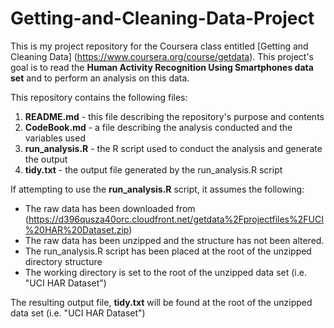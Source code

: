 # Getting-and-Cleaning-Data-Project
This is my project repository for the Coursera class entitled [Getting and Cleaning Data] (https://www.coursera.org/course/getdata).  This project's goal is to read the **Human Activity Recognition Using Smartphones data set** and to perform an analysis on this data.

This repository contains the following files:

1. **README.md** - this file describing the repository's purpose and contents
2. **CodeBook.md** - a file describing the analysis conducted and the variables used
3. **run_analysis.R** - the R script used to conduct the analysis and generate the output
4. **tidy.txt** - the output file generated by the run_analysis.R script

If attempting to use the **run_analysis.R** script, it assumes the following:

* The raw data has been downloaded from (https://d396qusza40orc.cloudfront.net/getdata%2Fprojectfiles%2FUCI%20HAR%20Dataset.zip) 
* The raw data has been unzipped and the structure has not been altered.
* The run_analysis.R script has been placed at the root of the unzipped directory structure
* The working directory is set to the root of the unzipped data set (i.e. "UCI HAR Dataset")

The resulting output file, **tidy.txt** will be found at the root of the unzipped data set (i.e. "UCI HAR Dataset")

